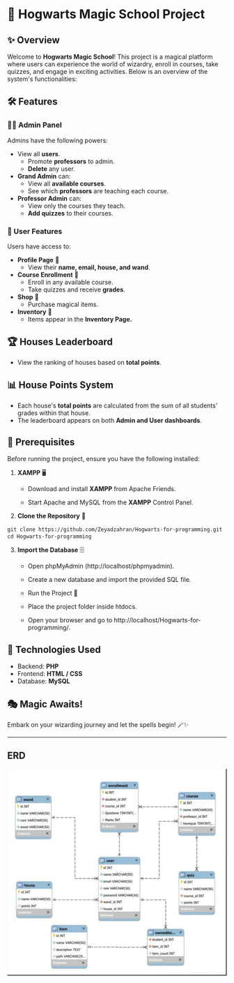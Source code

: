 # 🏰 Hogwarts Magic School Project

## ✨ Overview

Welcome to **Hogwarts Magic School**! This project is a magical platform where users can experience the world of wizardry, enroll in courses, take quizzes, and engage in exciting activities. Below is an overview of the system's functionalities:

## 🛠 Features

### 🧙‍♂️ Admin Panel

Admins have the following powers:

- View all **users**.
    - Promote **professors** to admin.
    - **Delete** any user.
- **Grand Admin** can:
  - View all **available courses**.
  - See which **professors** are teaching each course.
- **Professor Admin** can:
  - View only the courses they teach.
  - **Add quizzes** to their courses.

### 🎩 User Features

Users have access to:

- **Profile Page** 📜
  - View their **name, email, house, and wand**.
- **Course Enrollment** 🏫
  - Enroll in any available course.
  - Take quizzes and receive **grades**.
- **Shop** 🛒
  - Purchase magical items.
- **Inventory** 🎒
  - Items appear in the **Inventory Page.**

## 🏆 Houses Leaderboard 
  - View the ranking of houses based on **total points**.

## 📊 House Points System

- Each house's **total points** are calculated from the sum of all students' grades within that house.
- The leaderboard appears on both **Admin and User dashboards**.

## 📌 Prerequisites

Before running the project, ensure you have the following installed:

1. **XAMPP** 🖥️

    - Download and install **XAMPP** from Apache Friends.

    - Start Apache and MySQL from the **XAMPP** Control Panel.

2. **Clone the Repository** 🧳

```
git clone https://github.com/Zeyadzahran/Hogwarts-for-programming.git
cd Hogwarts-for-programming
```

3. **Import the Database** 🗄️

    - Open phpMyAdmin (http://localhost/phpmyadmin).

    - Create a new database and import the provided SQL file.

    - Run the Project 🚀

    - Place the project folder inside htdocs.

    - Open your browser and go to http://localhost/Hogwarts-for-programming/.



## 🚀 Technologies Used

- Backend: **PHP**
- Frontend: **HTML / CSS**
- Database: **MySQL**

## 🎭 Magic Awaits!

Embark on your wizarding journey and let the spells begin! 🪄✨

---

## ERD


![ERD](dataBase/erd.jpg)


